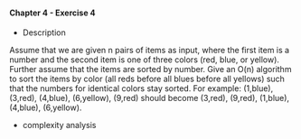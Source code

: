 #### Chapter 4 - Exercise 4
* Description

Assume that we are given n pairs of items as input, where the first item
is a number and the second item is one of three colors (red, blue, or yellow).
Further assume that the items are sorted by number. Give an O(n) algorithm
to sort the items by color (all reds before all blues before all yellows) such that
the numbers for identical colors stay sorted.
For example: (1,blue), (3,red), (4,blue), (6,yellow), (9,red) should become (3,red),
(9,red), (1,blue), (4,blue), (6,yellow).

     
* complexity analysis

